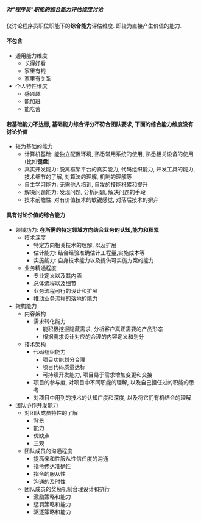 ##### 对"程序员"职能的综合能力评估维度讨论

仅讨论程序员职位职能下的**综合能力**评估维度. 即较为直接产生价值的能力.

#### 不包含
* 通用能力维度
  * 长得好看
  * 家里有钱
  * 家里有关系
* 个人特性维度
  * 感兴趣
  * 能加班
  * 能吃苦

#### 若基础能力不达标, 基础能力综合评分不符合团队要求, 下面的综合能力维度没有讨论价值
* 较为基础的能力
  * 计算机基础: 能独立配置环境, 熟悉常用系统的使用, 熟悉相关设备的使用(比如**键盘**)
  * 真实开发能力: 脱离框架平台的真实能力, 代码组织能力, 开发工具的能力, 技术细节的了解, 对算法的理解, 机制的理解等
  * 自主学习能力: 无需他人培训, 自发的技能积累和提升
  * 解决问题能力: 发现问题, 分析问题, 解决问题的手段
  * 技术前瞻性: 对有价值技术的敏锐感觉, 对落后技术的摒弃

#### 具有讨论价值的综合能力
* 领域功力: **在所需的特定领域方向结合业务的认知,能力和积累**
  * 技术深度
    * 特定方向相关技术的理解, 以及扩展
    * 估计能力: 结合经验准确估计工程量,实施成本等
    * 实施能力: 自身技术能力以及提供可实施方案的能力
  * 业务精通程度
    * 专业定义以及其内涵
    * 总体流程以及细节
    * 业务流程可行的设计和扩展
    * 推动业务流程的落地的能力
* 架构能力
  * 内容架构
    * 需求转化能力
      * 能积极挖掘隐藏需求, 分析客户真正需要的产品形态
      * 根据需求设计对应的合理的内容定义和划分
  * 技术架构
    * 代码组织能力
      * 项目功能划分合理
      * 项目代码质量达标
      * 可持续开发能力, 项目易于需求增加变更和交接
    * 项目的参与度, 对项目中不同职能的理解, 以及自己担任过的职能的思考
    * 对项目中用到的技术的认知广度和深度, 以及将它们有机结合的理解
* 团队协作开发能力
  * 对团队成员特性的了解
    * 背景
    * 能力
    * 优缺点
    * 三观
  * 团队成员的沟通程度
    * 提高亲和性服从性信任度的沟通
    * 指令传达准确性
    * 指令的服从性
    * 沟通的及时性
  * 团队成员的奖惩机制合理设计和执行
    * 激励策略和能力
    * 惩罚策略和能力
    * 驱逐策略和能力